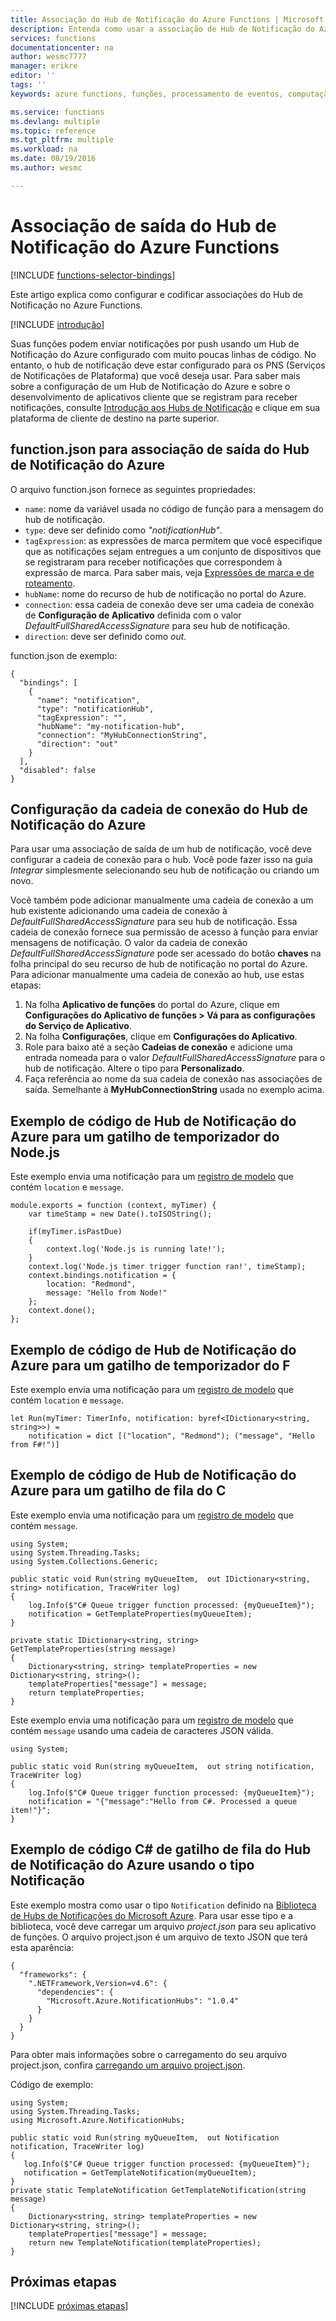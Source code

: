 ```yaml
---
title: Associação do Hub de Notificação do Azure Functions | Microsoft Docs
description: Entenda como usar a associação de Hub de Notificação do Azure no Azure Functions.
services: functions
documentationcenter: na
author: wesmc7777
manager: erikre
editor: ''
tags: ''
keywords: azure functions, funções, processamento de eventos, computação dinâmica, arquitetura sem servidor

ms.service: functions
ms.devlang: multiple
ms.topic: reference
ms.tgt_pltfrm: multiple
ms.workload: na
ms.date: 08/19/2016
ms.author: wesmc

---
```

# Associação de saída do Hub de Notificação do Azure Functions
[!INCLUDE [functions-selector-bindings](../../includes/functions-selector-bindings.md)]

Este artigo explica como configurar e codificar associações do Hub de Notificação no Azure Functions.

[!INCLUDE [introdução](../../includes/functions-bindings-intro.md)]

Suas funções podem enviar notificações por push usando um Hub de Notificação do Azure configurado com muito poucas linhas de código. No entanto, o hub de notificação deve estar configurado para os PNS (Serviços de Notificações de Plataforma) que você deseja usar. Para saber mais sobre a configuração de um Hub de Notificação do Azure e sobre o desenvolvimento de aplicativos cliente que se registram para receber notificações, consulte [Introdução aos Hubs de Notificação](../notification-hubs/notification-hubs-windows-store-dotnet-get-started-wns-push-notification.md) e clique em sua plataforma de cliente de destino na parte superior.

## function.json para associação de saída do Hub de Notificação do Azure
O arquivo function.json fornece as seguintes propriedades:

* `name`: nome da variável usada no código de função para a mensagem do hub de notificação.
* `type`: deve ser definido como *"notificationHub"*.
* `tagExpression`: as expressões de marca permitem que você especifique que as notificações sejam entregues a um conjunto de dispositivos que se registraram para receber notificações que correspondem à expressão de marca. Para saber mais, veja [Expressões de marca e de roteamento](../notification-hubs/notification-hubs-tags-segment-push-message.md).
* `hubName`: nome do recurso de hub de notificação no portal do Azure.
* `connection`: essa cadeia de conexão deve ser uma cadeia de conexão de **Configuração de Aplicativo** definida com o valor *DefaultFullSharedAccessSignature* para seu hub de notificação.
* `direction`: deve ser definido como *out*.

function.json de exemplo:

    {
      "bindings": [
        {
          "name": "notification",
          "type": "notificationHub",
          "tagExpression": "",
          "hubName": "my-notification-hub",
          "connection": "MyHubConnectionString",
          "direction": "out"
        }
      ],
      "disabled": false
    }

## Configuração da cadeia de conexão do Hub de Notificação do Azure
Para usar uma associação de saída de um hub de notificação, você deve configurar a cadeia de conexão para o hub. Você pode fazer isso na guia *Integrar* simplesmente selecionando seu hub de notificação ou criando um novo.

Você também pode adicionar manualmente uma cadeia de conexão a um hub existente adicionando uma cadeia de conexão à *DefaultFullSharedAccessSignature* para seu hub de notificação. Essa cadeia de conexão fornece sua permissão de acesso à função para enviar mensagens de notificação. O valor da cadeia de conexão *DefaultFullSharedAccessSignature* pode ser acessado do botão **chaves** na folha principal do seu recurso de hub de notificação no portal do Azure. Para adicionar manualmente uma cadeia de conexão ao hub, use estas etapas:

1. Na folha **Aplicativo de funções** do portal do Azure, clique em **Configurações do Aplicativo de funções > Vá para as configurações do Serviço de Aplicativo**.
2. Na folha **Configurações**, clique em **Configurações do Aplicativo**.
3. Role para baixo até a seção **Cadeias de conexão** e adicione uma entrada nomeada para o valor *DefaultFullSharedAccessSignature* para o hub de notificação. Altere o tipo para **Personalizado**.
4. Faça referência ao nome da sua cadeia de conexão nas associações de saída. Semelhante à **MyHubConnectionString** usada no exemplo acima.

## Exemplo de código de Hub de Notificação do Azure para um gatilho de temporizador do Node.js
Este exemplo envia uma notificação para um [registro de modelo](../notification-hubs/notification-hubs-templates-cross-platform-push-messages.md) que contém `location` e `message`.

    module.exports = function (context, myTimer) {
        var timeStamp = new Date().toISOString();

        if(myTimer.isPastDue)
        {
            context.log('Node.js is running late!');
        }
        context.log('Node.js timer trigger function ran!', timeStamp);  
        context.bindings.notification = {
            location: "Redmond",
            message: "Hello from Node!"
        };
        context.done();
    };

## Exemplo de código de Hub de Notificação do Azure para um gatilho de temporizador do F
Este exemplo envia uma notificação para um [registro de modelo](../notification-hubs/notification-hubs-templates-cross-platform-push-messages.md) que contém `location` e `message`.

    let Run(myTimer: TimerInfo, notification: byref<IDictionary<string, string>>) =
        notification = dict [("location", "Redmond"); ("message", "Hello from F#!")]

## Exemplo de código de Hub de Notificação do Azure para um gatilho de fila do C
Este exemplo envia uma notificação para um [registro de modelo](../notification-hubs/notification-hubs-templates-cross-platform-push-messages.md) que contém `message`.

    using System;
    using System.Threading.Tasks;
    using System.Collections.Generic;

    public static void Run(string myQueueItem,  out IDictionary<string, string> notification, TraceWriter log)
    {
        log.Info($"C# Queue trigger function processed: {myQueueItem}");
        notification = GetTemplateProperties(myQueueItem);
    }

    private static IDictionary<string, string> GetTemplateProperties(string message)
    {
        Dictionary<string, string> templateProperties = new Dictionary<string, string>();
        templateProperties["message"] = message;
        return templateProperties;
    }

Este exemplo envia uma notificação para um [registro de modelo](../notification-hubs/notification-hubs-templates-cross-platform-push-messages.md) que contém `message` usando uma cadeia de caracteres JSON válida.

    using System;

    public static void Run(string myQueueItem,  out string notification, TraceWriter log)
    {
        log.Info($"C# Queue trigger function processed: {myQueueItem}");
        notification = "{"message":"Hello from C#. Processed a queue item!"}";
    }

## Exemplo de código C# de gatilho de fila do Hub de Notificação do Azure usando o tipo Notificação
Este exemplo mostra como usar o tipo `Notification` definido na [Biblioteca de Hubs de Notificações do Microsoft Azure](https://www.nuget.org/packages/Microsoft.Azure.NotificationHubs/). Para usar esse tipo e a biblioteca, você deve carregar um arquivo *project.json* para seu aplicativo de funções. O arquivo project.json é um arquivo de texto JSON que terá esta aparência:

    {
      "frameworks": {
        ".NETFramework,Version=v4.6": {
          "dependencies": {
            "Microsoft.Azure.NotificationHubs": "1.0.4"
          }
        }
      }
    }

Para obter mais informações sobre o carregamento do seu arquivo project.json, confira [carregando um arquivo project.json](functions-reference.md#fileupdate).

Código de exemplo:

    using System;
    using System.Threading.Tasks;
    using Microsoft.Azure.NotificationHubs;

    public static void Run(string myQueueItem,  out Notification notification, TraceWriter log)
    {
       log.Info($"C# Queue trigger function processed: {myQueueItem}");
       notification = GetTemplateNotification(myQueueItem);
    }
    private static TemplateNotification GetTemplateNotification(string message)
    {
        Dictionary<string, string> templateProperties = new Dictionary<string, string>();
        templateProperties["message"] = message;
        return new TemplateNotification(templateProperties);
    }

## Próximas etapas
[!INCLUDE [próximas etapas](../../includes/functions-bindings-next-steps.md)]

<!---HONumber=AcomDC_0921_2016-->